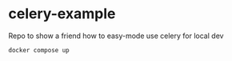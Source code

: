 # celery-example
Repo to show a friend how to easy-mode use celery for local dev


```shell
docker compose up
```
